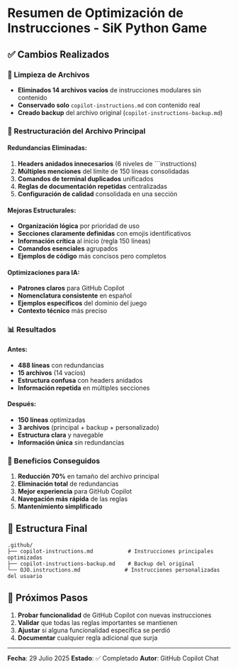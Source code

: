 # Resumen de Optimización de Instrucciones - SiK Python Game

## ✅ Cambios Realizados

### 🧹 Limpieza de Archivos
- **Eliminados 14 archivos vacíos** de instrucciones modulares sin contenido
- **Conservado solo** `copilot-instructions.md` con contenido real
- **Creado backup** del archivo original (`copilot-instructions-backup.md`)

### 📝 Restructuración del Archivo Principal

#### Redundancias Eliminadas:
1. **Headers anidados innecesarios** (6 niveles de ```instructions)
2. **Múltiples menciones** del límite de 150 líneas consolidadas
3. **Comandos de terminal duplicados** unificados
4. **Reglas de documentación repetidas** centralizadas
5. **Configuración de calidad** consolidada en una sección

#### Mejoras Estructurales:
- **Organización lógica** por prioridad de uso
- **Secciones claramente definidas** con emojis identificativos
- **Información crítica** al inicio (regla 150 líneas)
- **Comandos esenciales** agrupados
- **Ejemplos de código** más concisos pero completos

#### Optimizaciones para IA:
- **Patrones claros** para GitHub Copilot
- **Nomenclatura consistente** en español
- **Ejemplos específicos** del dominio del juego
- **Contexto técnico** más preciso

### 📊 Resultados

#### Antes:
- **488 líneas** con redundancias
- **15 archivos** (14 vacíos)
- **Estructura confusa** con headers anidados
- **Información repetida** en múltiples secciones

#### Después:
- **150 líneas** optimizadas
- **3 archivos** (principal + backup + personalizado)
- **Estructura clara** y navegable
- **Información única** sin redundancias

### 🎯 Beneficios Conseguidos

1. **Reducción 70%** en tamaño del archivo principal
2. **Eliminación total** de redundancias
3. **Mejor experiencia** para GitHub Copilot
4. **Navegación más rápida** de las reglas
5. **Mantenimiento simplificado**

## 📁 Estructura Final

```
.github/
├── copilot-instructions.md           # Instrucciones principales optimizadas
├── copilot-instructions-backup.md    # Backup del original
└── OJO.instructions.md              # Instrucciones personalizadas del usuario
```

## 🔄 Próximos Pasos

1. **Probar funcionalidad** de GitHub Copilot con nuevas instrucciones
2. **Validar** que todas las reglas importantes se mantienen
3. **Ajustar** si alguna funcionalidad específica se perdió
4. **Documentar** cualquier regla adicional que surja

---

**Fecha**: 29 Julio 2025
**Estado**: ✅ Completado
**Autor**: GitHub Copilot Chat
